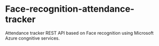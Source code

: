 # Face-recognition-attendance-tracker
 Attendance tracker REST API based on Face recognition using Microsoft Azure congnitive services.
